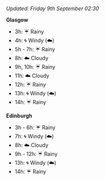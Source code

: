 *Updated: Friday 9th September 02:30*

**Glasgow**

* 3h: :umbrella: Rainy
* 4h: :cyclone: Windy (:cloud:)
* 5h - 7h: :umbrella: Rainy
* 8h: :cloud: Cloudy
* 9h, 10h: :umbrella: Rainy
* 11h: :cloud: Cloudy
* 12h: :umbrella: Rainy
* 13h: :cyclone: Windy (:cloud:)
* 14h: :umbrella: Rainy

**Edinburgh**

* 3h - 6h: :umbrella: Rainy
* 7h: :cyclone: Windy (:cloud:)
* 8h: :cloud: Cloudy
* 9h - 12h: :umbrella: Rainy
* 13h: :cyclone: Windy (:cloud:)
* 14h: :umbrella: Rainy
